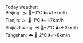 Today weather:  
Beijing: 🌫  🌡️+0°C 🌬️↘15km/h  
Tianjin: 🌫  🌡️-1°C 🌬️→7km/h  
Shijiazhuang: ☀️   🌡️+2°C 🌬️←3km/h  
Tangshan: ☁️   🌡️-2°C 🌬️↘8km/h  

